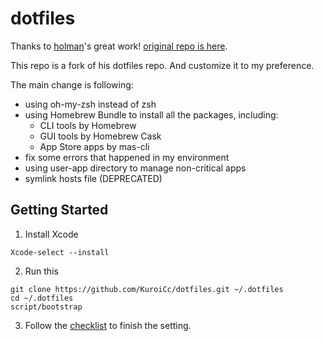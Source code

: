 # dotfiles

Thanks to [holman](https://github.com/holman)'s great work! [original repo is here](https://github.com/holman/dotfiles).

This repo is a fork of his dotfiles repo. And customize it to my preference.

The main change is following:
  - using oh-my-zsh instead of zsh
  - using Homebrew Bundle to install all the packages, including:
    - CLI tools by Homebrew
    - GUI tools by Homebrew Cask
    - App Store apps by mas-cli
  - fix some errors that happened in my environment
  - using user-app directory to manage non-critical apps
  - symlink hosts file (DEPRECATED)

## Getting Started
1. Install Xcode
```shell
Xcode-select --install
```
2. Run this
```shell
git clone https://github.com/KuroiCc/dotfiles.git ~/.dotfiles
cd ~/.dotfiles
script/bootstrap
```
3. Follow the [checklist]() to finish the setting.
